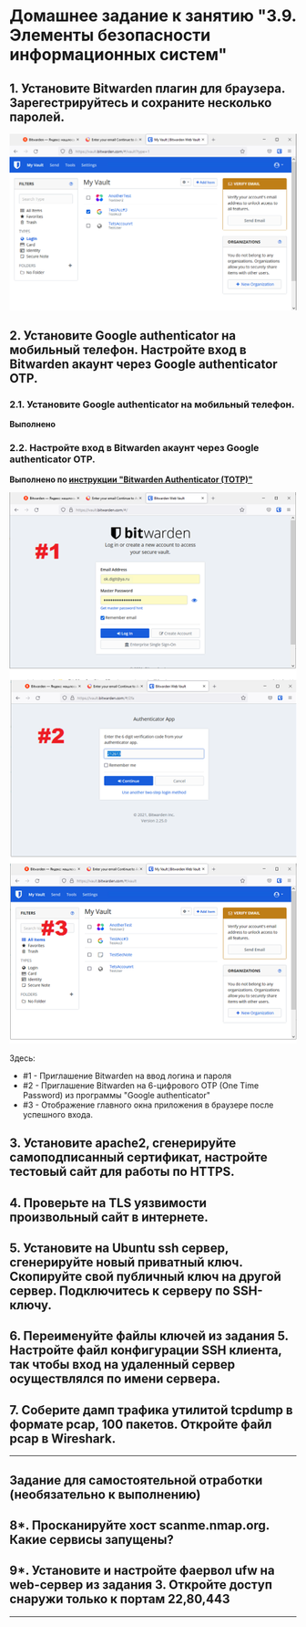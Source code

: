 ﻿# Домашнее задание к занятию "3.9. Элементы безопасности информационных систем"

## 1. Установите Bitwarden плагин для браузера. Зарегестрируйтесь и сохраните несколько паролей.

![Bitwarden плагин для браузера](imgs/hw_03.9_pic_01.png "Bitwarden плагин для браузера")

## 2. Установите Google authenticator на мобильный телефон. Настройте вход в Bitwarden акаунт через Google authenticator OTP.

### 2.1. Установите Google authenticator на мобильный телефон.  

**Выполнено**  

### 2.2. Настройте вход в Bitwarden акаунт через Google authenticator OTP.  

**Выполнено по [инструкции "Bitwarden Authenticator (TOTP)"](https://bitwarden.com/help/article/authenticator-keys/)**  

![вход в Bitwarden акаунт через Google authenticator OTP](imgs/hw_03.9_pic_02.png "вход в Bitwarden акаунт через Google authenticator OTP")  

Здесь:  

 * #1 - Приглашение Bitwarden на ввод логина и пароля  
 * #2 - Приглашение Bitwarden на 6-цифрового OTP (One Time Password) из программы "Google authenticator"  
 * #3 - Отображение главного окна приложения в браузере после успешного входа.  


## 3. Установите apache2, сгенерируйте самоподписанный сертификат, настройте тестовый сайт для работы по HTTPS.



## 4. Проверьте на TLS уязвимости произвольный сайт в интернете.




## 5. Установите на Ubuntu ssh сервер, сгенерируйте новый приватный ключ. Скопируйте свой публичный ключ на другой сервер. Подключитесь к серверу по SSH-ключу.


 
## 6. Переименуйте файлы ключей из задания 5. Настройте файл конфигурации SSH клиента, так чтобы вход на удаленный сервер осуществлялся по имени сервера.



## 7. Соберите дамп трафика утилитой tcpdump в формате pcap, 100 пакетов. Откройте файл pcap в Wireshark.



 ---
## Задание для самостоятельной отработки (необязательно к выполнению)

## 8*. Просканируйте хост scanme.nmap.org. Какие сервисы запущены?

## 9*. Установите и настройте фаервол ufw на web-сервер из задания 3. Откройте доступ снаружи только к портам 22,80,443


 ---


